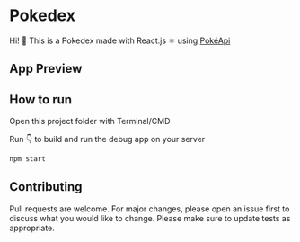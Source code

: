 # Pokedex

Hi! 👋 This is a Pokedex made with React.js ⚛️ using [PokéApi](https://pokeapi.co/)

## App Preview





## How to run

Open this project folder with Terminal/CMD

Run 👇 to build and run the debug app on your server

```bash
npm start
```

## Contributing
Pull requests are welcome. For major changes, please open an issue first to discuss what you would like to change.
Please make sure to update tests as appropriate.
